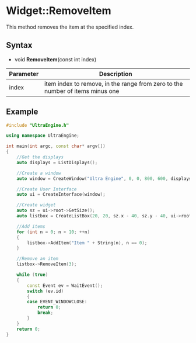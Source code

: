 # Widget::RemoveItem

This method removes the item at the specified index.

## Syntax

- void **RemoveItem**(const int index)

| Parameter | Description |
|---|---|
| index | item index to remove, in the range from zero to the number of items minus one |

## Example

```c++
#include "UltraEngine.h"

using namespace UltraEngine;

int main(int argc, const char* argv[])
{
    //Get the displays
    auto displays = ListDisplays();

    //Create a window
    auto window = CreateWindow("Ultra Engine", 0, 0, 800, 600, displays[0]);

    //Create User Interface
    auto ui = CreateInterface(window);

    //Create widget
    auto sz = ui->root->GetSize();
    auto listbox = CreateListBox(20, 20, sz.x - 40, sz.y - 40, ui->root);

    //Add items
    for (int n = 0; n < 10; ++n)
    {
        listbox->AddItem("Item " + String(n), n == 0);
    }

    //Remove an item
    listbox->RemoveItem(3);

    while (true)
    {
        const Event ev = WaitEvent();
        switch (ev.id)
        {
        case EVENT_WINDOWCLOSE:
            return 0;
            break;
        }
    }
    return 0;
}
```
